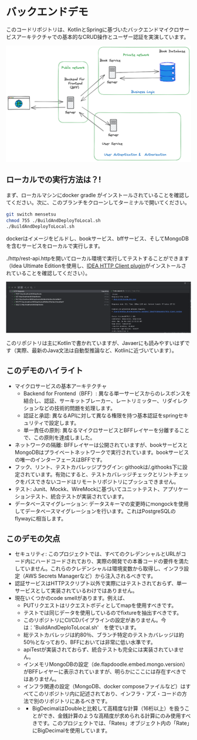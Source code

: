 # バックエンドデモ
このコードリポジトリは、KotlinとSpringに基づいたバックエンドマイクロサービスアーキテクチャでの基本的なCRUD操作とユーザー認証を実演しています。

![gxp 1107.png](gxp%201107.png)


## ローカルでの実行方法は？!

まず、ローカルマシンにdocker gradle がインストールされていることを確認してください。次に、このブランチをクローンしてターミナルで開いてください。

```bash
git switch mensetsu
chmod 755 ./BuildAndDeployToLocal.sh
./BuildAndDeployToLocal.sh
```
dockerはイメージをビルドし、bookサービス、bffサービス、そしてMongoDBを含むサービスをローカルで実行します。

./http/rest-api.httpを開いてローカル環境で実行してテストすることができます（Idea Ultimate Editionを使用し、[IDEA HTTP Client plugin]( https://plugins.jetbrains.com/plugin/13121-http-client)がインストールされていることを確認してください）。

![test result.png](test%20result.png)

このリポジトリは主にKotlinで書かれていますが、Javaerにも読みやすいはずです（実際、最新のJava文法は自動型推論など、Kotlinに近づいています）。

## このデモのハイライト

- マイクロサービスの基本アーキテクチャ
    - Backend for Frontend（BFF）: 異なる単一サービスからのレスポンスを結合し、認証、サーキットブレーカー、レートリミッター、リダイレクションなどの技術的問題を処理します。
    - 認証と承認: 異なるAPIに対して異なる権限を持つ基本認証をspringセキュリティで設定します。
    - 単一責任の原則: 異なるマイクロサービスとBFFレイヤーを分離することで、この原則を達成しました。
- ネットワークの隔離: BFFレイヤーは公開されていますが、bookサービスとMongoDBはプライベートネットワークで実行されています。bookサービスの唯一のインターフェースはBFFです。
- フック、リント、テストカバレッジプラグイン: githookは/.githooks下に設定されています。有効にすると、テストカバレッジチェックとリントチェックをパスできないコードはリモートリポジトリにプッシュできません。
- テスト: Junit、Mockk、WireMockに基づいてユニットテスト、アプリケーションテスト、統合テストが実装されています。
- データベースマイグレーション: データスキーマの変更時にmongockを使用してデータベースマイグレーションを行います。これはPostgreSQLのflywayに相当します。

## このデモの欠点
- セキュリティ: このプロジェクトでは、すべてのクレデンシャルとURLがコード内にハードコードされており、実際の開発での本番コードの要件を満たしていません。これらのクレデンシャルは環境変数から取得し、インフラ設定（AWS Secrets Managerなど）から注入されるべきです。
- 認証サービスはHTTPスクリプト以外で実際にはテストされておらず、単一サービスとして実装されているわけではありません。
- 現在いくつかのcode smellがあります。例えば、
  - PUTリクエストはリクエストボディとしてmapを使用すべきです。
  - テストでは同じデータを使用しているのでfixtureを抽出すべきです。
  - このリポジトリにCI/CDパイプラインの設定がありません。今は：'BuildAndDeploToLocal.sh'　を使でいます。
  - 総テストカバレッジは約80％、ブランチ特定のテストカバレッジは約50％となっており、BFFにおいては非常に低い水準です。
  - apiTestが実装されておらず、統合テストも完全には実装されていません。
  - インメモリMongoDBの設定（de.flapdoodle.embed.mongo.version）がBFFレイヤーに表示されていますが、明らかにここには存在すべきではありません。
  - インフラ関連の設定（MongoDB、docker composeファイルなど）はすべてこのリポジトリ内に記述されており、インフラ・アズ・コードの方法で別のリポジトリにあるべきです。
  - - BigDecimalはDoubleと比較して高精度な計算（16桁以上）を扱うことができ、金銭計算のような高精度が求められる計算にのみ使用すべきです。このプロジェクトでは、「Rates」オブジェクト内の「Rate」にBigDecimalを使用しています。